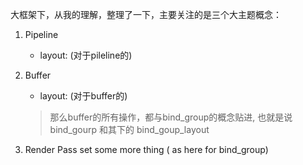 大框架下，从我的理解，整理了一下，主要关注的是三个大主题概念：
1. Pipeline
     - layout: (对于pileline的) 

2. Buffer
    - layout: (对于buffer的)
    > 那么buffer的所有操作，都与bind_group的概念贴进, 也就是说 bind_gourp 和其下的 bind_goup_layout
 
 
3. Render Pass
    set some more thing ( as here for bind_group)